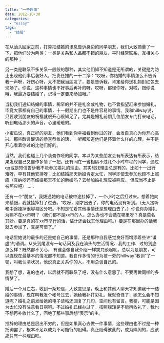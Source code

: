 ```yaml
---
title: "一些理由"
date: 2012-10-30
categories: 
  - "essay"
tags: 
  - "结婚"
---
```


在从汕头回家之前，打算把结婚的讯息告诉身边的同学朋友，我们大致商量了一下，把他们分为两类：一类是关系和人品都不错的朋友，平时经常联系，互相关心的那种；

另一类是联系不多关系一般般的那种，其实他们知不知道是无所谓的，关键是为防止出现他们事后装好人，把责任推的一干二净：“哎呀，你结婚的事情怎么不告诉我一声呀，好伤心呀，太不把我当朋友了，要是告诉我，肯定给你送礼物封红包去现场了。你说，这种事情也不好事后再补的呀。哎呀，都怪你呀。对啦，跟你说哦，我最近要结婚了，记得一定要来参加哦。”

当初我们通知结婚的事情，稀罕的并不是礼金或礼物，也不曾指望赶来参加婚礼，毕竟大家都有自己的事情，十一假期出门也不是件容易的事情。我和hillway说，只要收到朋友的祝福就很开心很知足了。尤其是婚礼前期几位朋友专门打来电话，听到电话那头的声音，心里暖暖的。

小蜜瓜说，真正好的朋友，他们看到你幸福看到你过的好，会发自真心为你开心高兴。那些酸言酸语的恭喜恭维的话，一听都知道他们是怀着什么样的心理，并不是开心看着你过的比他们好的。

当然，我们也碰上几个装聋作哑的同学，本以为某些朋友会有所表达有所表示，结果发现自己又自作多情了一把。还有同在一省相隔不过几个小时车程的同学，通过qq或是短信告诉我不能参加婚礼的理由。其实想找理由总是有的，比如十一出行难呀，早有其他安排呀；比如结婚那天新娘肯定太忙，同学即使去参加也顾不上照应（真纳闷还有结婚那天不忙的新娘吗？去参加婚礼理应被照应， 但应当不止是被照应吧）……

还有一个“朋友”，我拨通她的电话被中途挂掉了，一个小时之后打过来。想着她向来精细，我就挂掉打了过去。“哎呀，刚才出去了，你的电话没有听到。（无人接听和中途挂掉很容易区分吧。不知是忙着其他事情还是想理由去了。）你说你办婚礼为嘛不在xx市呀？（我们都不是xx市的人，怎么办也不会选在哪里呀？真是莫名其妙。要是真的在xx市举行的话，估计还会找其他理由吧。）要是在那里办的话我就去参加了，真是可惜了。”

电话里她说的最多的还是她自己的事情，还是那种自我感觉良好而增添着些许“谦虚”的语调。从头到尾没有一句话问及我在汕头的生活情况、我的工作、过的到底怎么样？既然都不关心， 有谁会像自我介绍一样突兀谈起呢。总以为是朋友，可以连现在最基本的情况都不知道。我自作多情的行为被一旁的hillway“教训”了一顿，叫我认清状况，他说真正关系你的人，不用总谈自己的。

我想了想，说的也对，以后就不再联系了吧，没有什么意思了。不要再做同样的多情梦了。

婚后一个月左右，收到一条短信，大致意思是，晚上和其他人聊天才知道我十一结婚的事情，现在叫我发个帐号过去，她给我补打彩礼。我就奇怪了，她怎么会不知道呢？婚礼之前发给她的电子请帖还回复了几句，空间也有留言。我猜，可能是因为太忙没有注意看日期吧。不过婚礼已经办过了，按照规矩是不能再收礼了，我也不想再补收什么了，回绝了那些事后想“表示”的主。

推辞的理由总是层出不穷的，但是如果真心去做一件事情，这些理由也不过是一种托词罢了，根本不足以成为不可施行的阻碍。真正阻碍彼此的，成为隔阂的，应该那只有一种理由吧。
